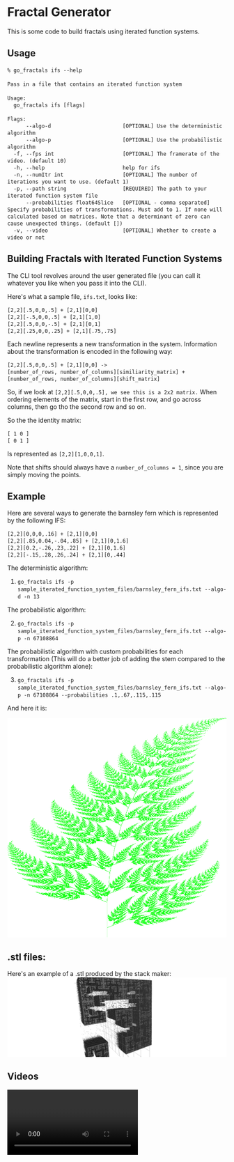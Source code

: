 # Fractal Generator

This is some code to build fractals using iterated function systems.

## Usage

```
% go_fractals ifs --help

Pass in a file that contains an iterated function system

Usage:
  go_fractals ifs [flags]

Flags:
      --algo-d                       [OPTIONAL] Use the deterministic algorithm
      --algo-p                       [OPTIONAL] Use the probabilistic algorithm
  -f, --fps int                      [OPTIONAL] The framerate of the video. (default 10)
  -h, --help                         help for ifs
  -n, --numItr int                   [OPTIONAL] The number of iterations you want to use. (default 1)
  -p, --path string                  [REQUIRED] The path to your iterated function system file
      --probabilities float64Slice   [OPTIONAL - comma separated] Specify probabilities of transformations. Must add to 1. If none will calculated based on matrices. Note that a determinant of zero can cause unexpected things. (default [])
  -v, --video                        [OPTIONAL] Whether to create a video or not
```

## Building Fractals with Iterated Function Systems

The CLI tool revolves around the user generated file (you can call it whatever you like when you pass it into the CLI).

Here's what a sample file, `ifs.txt`, looks like:
```
[2,2][.5,0,0,.5] + [2,1][0,0]
[2,2][-.5,0,0,.5] + [2,1][1,0]
[2,2][.5,0,0,-.5] + [2,1][0,1]
[2,2][.25,0,0,.25] + [2,1][.75,.75]
```

Each newline represents a new transformation in the system. Information about the transformation is encoded in the following way:

```
[2,2][.5,0,0,.5] + [2,1][0,0] ->
[number_of_rows, number_of_columns][similiarity_matrix] + [number_of_rows, number_of_columns][shift_matrix]
```

So, if we look at `[2,2][.5,0,0,.5], we see this is a 2x2 matrix.` When ordering elements of the matrix, start in the first row, and go across columns, then go tho the second row and so on.

So the the identity matrix:
```
[ 1 0 ]
[ 0 1 ]
```

Is represented as `[2,2][1,0,0,1]`.

Note that shifts should always have a `number_of_columns = 1`, since you are simply moving the points.

## Example

Here are several ways to generate the barnsley fern which is represented by the following IFS:

```
[2,2][0,0,0,.16] + [2,1][0,0]
[2,2][.85,0.04,-.04,.85] + [2,1][0,1.6]
[2,2][0.2,-.26,.23,.22] + [2,1][0,1.6]
[2,2][-.15,.28,.26,.24] + [2,1][0,.44]
```

The deterministic algorithm:
1) `go_fractals ifs -p sample_iterated_function_system_files/barnsley_fern_ifs.txt --algo-d -n 13`

The probabilistic algorithm:

2) `go_fractals ifs -p sample_iterated_function_system_files/barnsley_fern_ifs.txt --algo-p -n 67108864`

The probabilistic algorithm with custom probabilities for each transformation (This will do a better job of adding the stem compared to the probabilistic algorithm alone):

3) `go_fractals ifs -p sample_iterated_function_system_files/barnsley_fern_ifs.txt --algo-p -n 67108864 --probabilities .1,.67,.115,.115`

And here it is:

![image](./sample_iterated_function_system_files/images/barnsley_fern.png)


## .stl files:

Here's an example of a .stl produced by the stack maker:
![image](./sample_iterated_function_system_files/images/stack/stack.png)


## Videos
![video](./sample_iterated_function_system_files/images/video.mp4)
